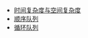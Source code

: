 - [时间复杂度与空间复杂度](https://zhuanlan.zhihu.com/p/50479555)
- [顺序队列](http://data.biancheng.net/view/173.html)
- [循环队列](https://blog.csdn.net/weixin_55858644/article/details/122313475)
